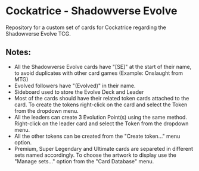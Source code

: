 # Cockatrice - Shadowverse Evolve
Repository for a custom set of cards for Cockatrice regarding the Shadowverse Evolve TCG.

## Notes:
* All the Shadowverse Evolve cards have "[SE]" at the start of their name, to avoid duplicates with other card games (Example: Onslaught from MTG)
* Evolved followers have "(Evolved)" in their name.
* Sideboard used to store the Evolve Deck and Leader
* Most of the cards should have their related token cards attached to the card. To create the tokens right-click on the card and select the Token from the dropdown menu.
* All the leaders can create 3 Evolution Point(s) using the same method. Right-click on the leader card and select the Token from the dropdown menu.
* All the other tokens can be created from the "Create token..." menu option.
* Premium, Super Legendary and Ultimate cards are separeted in different sets named accordingly. To choose the artwork to display use the "Manage sets..." option from the "Card Database" menu.
